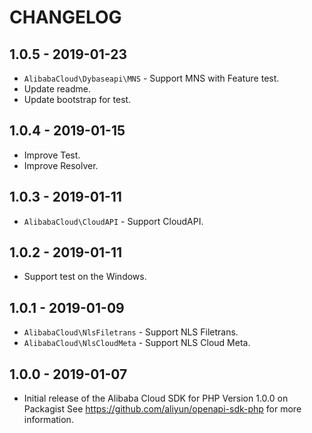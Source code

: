 # CHANGELOG

## 1.0.5 - 2019-01-23

* `AlibabaCloud\Dybaseapi\MNS` - Support MNS with Feature test.
* Update readme.
* Update bootstrap for test.

## 1.0.4 - 2019-01-15

* Improve Test.
* Improve Resolver.

## 1.0.3 - 2019-01-11

* `AlibabaCloud\CloudAPI` - Support CloudAPI.

## 1.0.2 - 2019-01-11

* Support test on the Windows.

## 1.0.1 - 2019-01-09

* `AlibabaCloud\NlsFiletrans` - Support NLS Filetrans.
* `AlibabaCloud\NlsCloudMeta` - Support NLS Cloud Meta.

## 1.0.0 - 2019-01-07

* Initial release of the Alibaba Cloud SDK for PHP Version 1.0.0 on Packagist See <https://github.com/aliyun/openapi-sdk-php> for more information.